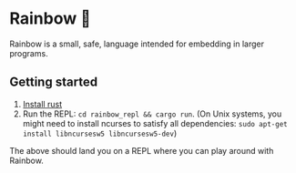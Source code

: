 # Rainbow 🌈

Rainbow is a small, safe, language intended for embedding in larger programs.

## Getting started

1. [Install rust](https://www.rust-lang.org/en-US/install.html)
2. Run the REPL: `cd rainbow_repl && cargo run`.
   (On Unix systems, you might need to install ncurses to satisfy all dependencies: `sudo apt-get install libncursesw5 libncursesw5-dev`)

The above should land you on a REPL where you can play around with Rainbow.
